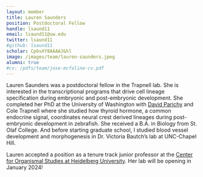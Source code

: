 ```yaml
---
layout: member
title: Lauren Saunders
position: Postdoctoral Fellow
handle: lsaund11
email: lsaund11@uw.edu
twitter: lsaund11
#github: lsaund11
scholar: Cp6vXY8AAAAJ&hl
image: /images/team/lauren-saunders.jpeg
alumni: true
#cv: /pdfs/team/jose-mcfaline-cv.pdf
---
```


Lauren Saunders was a postdoctoral fellow in the Trapnell lab. She is interested in the transcriptional programs that drive cell lineage specification during embryonic and post-embryonic development. She completed her PhD at the University of Washington with [David Parichy](http://dparichy.as.virginia.edu/) and Cole Trapnell where she studied how thyroid hormone, a common endocrine signal, coordinates neural crest derived lineages during post-embryonic development in zebrafish. She received a B.A. in Biology from St. Olaf College. And before starting graduate school, I studied blood vessel development and morphogenesis in Dr. Victoria Bautch’s lab at UNC-Chapel Hill.

Lauren accepted a position as a tenure track junior professor at the [Center for Organismal Studies at Heidelberg University](https://www.cos.uni-heidelberg.de/en). Her lab will be opening in January 2024! 